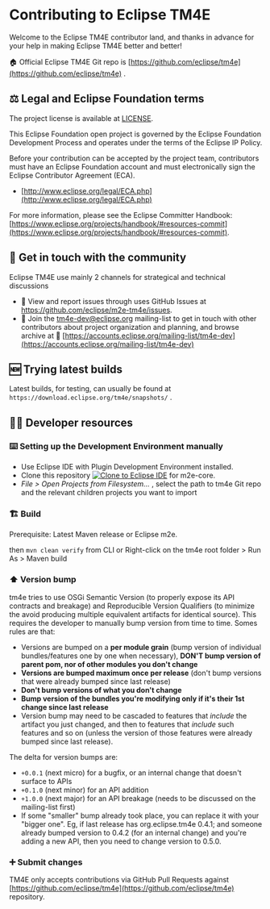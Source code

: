 # Contributing to Eclipse TM4E

Welcome to the Eclipse TM4E contributor land, and thanks in advance for your help in making Eclipse TM4E better and better!

🏠 Official Eclipse TM4E Git repo is [https://github.com/eclipse/tm4e](https://github.com/eclipse/tm4e) .

## ⚖️ Legal and Eclipse Foundation terms

The project license is available at [LICENSE](LICENSE).

This Eclipse Foundation open project is governed by the Eclipse Foundation
Development Process and operates under the terms of the Eclipse IP Policy.

Before your contribution can be accepted by the project team, 
contributors must have an Eclipse Foundation account and 
must electronically sign the Eclipse Contributor Agreement (ECA).

* [http://www.eclipse.org/legal/ECA.php](http://www.eclipse.org/legal/ECA.php)

For more information, please see the Eclipse Committer Handbook:
[https://www.eclipse.org/projects/handbook/#resources-commit](https://www.eclipse.org/projects/handbook/#resources-commit).

## 💬 Get in touch with the community

Eclipse TM4E use mainly 2 channels for strategical and technical discussions

* 🐞 View and report issues through uses GitHub Issues at https://github.com/eclipse/m2e-tm4e/issues.
* 📧 Join the tm4e-dev@eclipse.org mailing-list to get in touch with other contributors about project organization and planning, and browse archive at 📜 [https://accounts.eclipse.org/mailing-list/tm4e-dev](https://accounts.eclipse.org/mailing-list/tm4e-dev)

## 🆕 Trying latest builds

Latest builds, for testing, can usually be found at `https://download.eclipse.org/tm4e/snapshots/` .

## 🧑‍💻 Developer resources

### ⌨️ Setting up the Development Environment manually


* Use Eclipse IDE with Plugin Development Environment installed.
* Clone this repository <a href="https://mickaelistria.github.io/redirctToEclipseIDECloneCommand/redirect.html"><img src="https://mickaelistria.github.io/redirctToEclipseIDECloneCommand/cloneToEclipseBadge.png" alt="Clone to Eclipse IDE"/></a> for m2e-core.
* _File > Open Projects from Filesystem..._ , select the path to tm4e Git repo and the relevant children projects you want to import

### 🏗️ Build

Prerequisite: Latest Maven release or Eclipse m2e.

then `mvn clean verify` from CLI or Right-click on the tm4e root folder > Run As > Maven build

### ⬆️ Version bump

tm4e tries to use OSGi Semantic Version (to properly expose its API contracts and breakage) and Reproducible Version Qualifiers (to minimize the avoid producing multiple equivalent artifacts for identical source). This requires the developer to manually bump version from time to time. Somes rules are that:

* Versions are bumped on a __per module grain__ (bump version of individual bundles/features one by one when necessary), __DON'T bump version of parent pom, nor of other modules you don't change__
* __Versions are bumped maximum once per release__ (don't bump versions that were already bumped since last release)
* __Don't bump versions of what you don't change__
* __Bump version of the bundles you're modifying only if it's their 1st change since last release__
* Version bump may need to be cascaded to features that *include* the artifact you just changed, and then to features that *include* such features and so on (unless the version of those features were already bumped since last release).

The delta for version bumps are:

* `+0.0.1` (next micro) for a bugfix, or an internal change that doesn't surface to APIs
* `+0.1.0` (next minor) for an API addition
* `+1.0.0` (next major) for an API breakage (needs to be discussed on the mailing-list first)
* If some "smaller" bump already took place, you can replace it with your "bigger one". Eg, if last release has org.eclipse.tm4e 0.4.1; and someone already bumped version to 0.4.2 (for an internal change) and you're adding a new API, then you need to change version to 0.5.0.

### ➕ Submit changes

TM4E only accepts contributions via GitHub Pull Requests against [https://github.com/eclipse/tm4e](https://github.com/eclipse/tm4e) repository.
